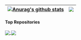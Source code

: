 
| <a href="https://github.com/GeorgeHanyMilad/github-readme-stats"><img align="center" src="https://github-readme-stats.vercel.app/api?username=GeorgeHanyMilad&show_icons=true&include_all_commits=true&theme=buefy&hide_border=true" alt="Anurag's github stats" /></a> | <a href="https://github.com/GeorgeHanyMilad/github-readme-stats"><img align="center" src="https://github-readme-stats.vercel.app/api/top-langs/?username=GeorgeHanyMilad&layout=compact&theme=buefy&hide_border=true" /></a> |
| ------------- | ------------- |

#### Top Repositories


<a href="https://github.com/GeorgeHanyMilad/github-readme-stats">
  <img align="center" src="https://github-readme-stats.vercel.app/api/pin/?username=GeorgeHanyMilad&repo=github-readme-stats&theme=buefy" />
</a>
<a href="https://github.com/GeorgeHanyMilad/anuraghazra.github.io">
  <img align="center" src="https://github-readme-stats.vercel.app/api/pin/?username=GeorgeHanyMilad&repo=GeorgeHanyMilad&theme=buefy" />
</a>
